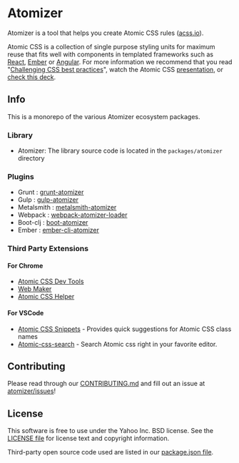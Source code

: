 # Atomizer

Atomizer is a tool that helps you create Atomic CSS rules ([acss.io](http://acss.io)).

Atomic CSS is a collection of single purpose styling units for maximum reuse that fits well with components in templated frameworks such as [React](https://github.com/facebook/react), [Ember](https://github.com/emberjs/ember.js/) or [Angular](https://github.com/angular/angular.js). For more information we recommend that you read "[Challenging CSS best practices](http://www.smashingmagazine.com/2013/10/21/challenging-css-best-practices-atomic-approach/)", watch the Atomic CSS [presentation](https://www.youtube.com/watch?v=ojj_-6Xiud4), or [check this deck](https://www.haikudeck.com/atomic-css-science-and-technology-presentation-dJ0xlFjhBQ).

## Info

This is a monorepo of the various Atomizer ecosystem packages.

### Library

-   Atomizer: The library source code is located in the `packages/atomizer` directory

### Plugins

-   Grunt : [grunt-atomizer](https://github.com/acss-io/atomizer/tree/master/packages/grunt-atomizer)
-   Gulp : [gulp-atomizer](https://github.com/acss-io/gulp-atomizer)
-   Metalsmith : [metalsmith-atomizer](https://github.com/tests-always-included/metalsmith-atomizer)
-   Webpack : [webpack-atomizer-loader](https://github.com/acss-io/atomizer/tree/master/packages/webpack-atomizer-loader)
-   Boot-clj : [boot-atomizer](https://github.com/azizzaeny/boot-atomizer)
-   Ember : [ember-cli-atomizer](https://github.com/nag5000/ember-cli-atomizer)

### Third Party Extensions

#### For Chrome

-   [Atomic CSS Dev Tools](https://chrome.google.com/webstore/detail/atomic-css-devtools/dpkcndhnanpdlppppalhnhfbokhicdmi/related?hl=en)
-   [Web Maker](https://chrome.google.com/webstore/detail/web-maker/lkfkkhfhhdkiemehlpkgjeojomhpccnh?hl=en)
-   [Atomic CSS Helper](https://chrome.google.com/webstore/detail/atomic-css-helper/gpickgadladepnjlmaipnekafhpmangd?hl=en)

#### For VSCode

-   [Atomic CSS Snippets](https://marketplace.visualstudio.com/items?itemName=acss-io.atomic-css-snippets) - Provides quick suggestions for Atomic CSS class names
-   [Atomic-css-search](https://marketplace.visualstudio.com/items?itemName=ArvinH.atomic-css-search) - Search Atomic css right in your favorite editor.

## Contributing

Please read through our [CONTRIBUTING.md](https://github.com/acss-io/atomizer/blob/master/CONTRIBUTING.md) and fill out an issue at [atomizer/issues](https://github.com/acss-io/atomizer/issues/new)!

## License

This software is free to use under the Yahoo Inc. BSD license. See the [LICENSE file][] for license text and copyright information.

[license file]: https://github.com/acss-io/atomizer/blob/master/LICENSE.md

Third-party open source code used are listed in our [package.json file](https://github.com/acss-io/atomizer/blob/master/package.json).
